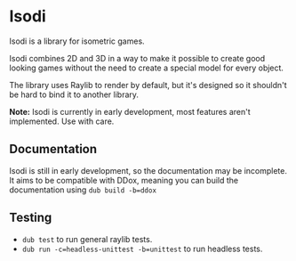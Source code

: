 # Isodi

Isodi is a library for isometric games.

Isodi combines 2D and 3D in a way to make it possible to create good looking games without the need to create
a special model for every object.

The library uses Raylib to render by default, but it's designed so it shouldn't be hard to bind it to another library.

**Note:** Isodi is currently in early development, most features aren't implemented. Use with care.

## Documentation

Isodi is still in early development, so the documentation may be incomplete. It aims to be compatible with DDox,
meaning you can build the documentation using `dub build -b=ddox`

## Testing

* `dub test` to run general raylib tests.
* `dub run -c=headless-unittest -b=unittest` to run headless tests.
